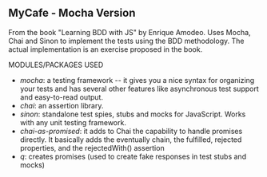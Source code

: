## MyCafe - Mocha Version

From the book "Learning BDD with JS" by Enrique Amodeo. Uses Mocha, Chai and Sinon to implement the tests using the BDD methodology. The actual implementation is an exercise proposed in the book.

MODULES/PACKAGES USED

* *mocha*: a testing framework -- it gives you a nice syntax for organizing your tests and has several other features like asynchronous test support and easy-to-read output. 
* *chai*: an assertion library.
* *sinon*: standalone test spies, stubs and mocks for JavaScript. Works with any unit testing framework.
* *chai-as-promised*: it adds to Chai the capability to handle promises directly. It basically adds the eventually chain, the fulfilled, rejected properties, and the rejectedWith() assertion
* *q*: creates promises (used to create fake responses in test stubs and mocks)